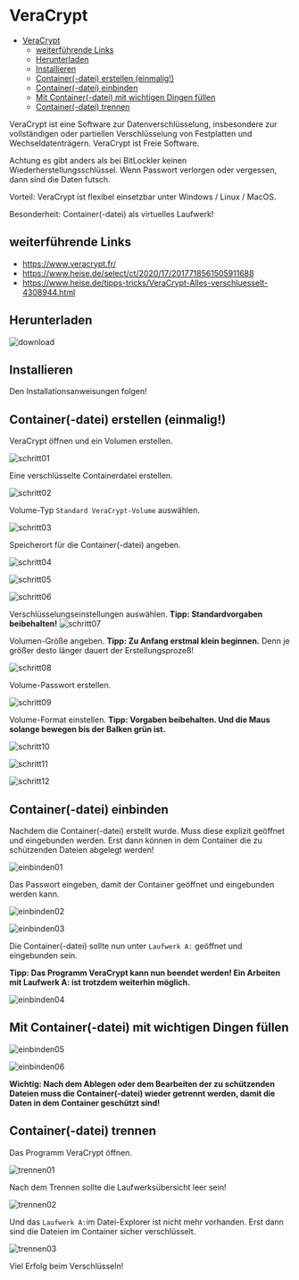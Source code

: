 # VeraCrypt

- [VeraCrypt](#veracrypt)
  - [weiterführende Links](#weiterführende-links)
  - [Herunterladen](#herunterladen)
  - [Installieren](#installieren)
  - [Container(-datei) erstellen (einmalig!)](#container-datei-erstellen-einmalig)
  - [Container(-datei) einbinden](#container-datei-einbinden)
  - [Mit Container(-datei) mit wichtigen Dingen füllen](#mit-container-datei-mit-wichtigen-dingen-füllen)
  - [Container(-datei) trennen](#container-datei-trennen)

VeraCrypt ist eine Software zur Datenverschlüsselung, insbesondere zur
vollständigen oder partiellen Verschlüsselung von Festplatten und
Wechseldatenträgern. VeraCrypt ist Freie Software.

Achtung es gibt anders als bei BitLockler keinen Wiederherstellungsschlüssel.
Wenn Passwort verlorgen oder vergessen, dann sind die Daten futsch.

Vorteil: VeraCrypt ist flexibel einsetzbar unter Windows / Linux / MacOS.

Besonderheit: Container(-datei) als virtuelles Laufwerk!


## weiterführende Links
- https://www.veracrypt.fr/
- https://www.heise.de/select/ct/2020/17/2017718561505911688
- https://www.heise.de/tipps-tricks/VeraCrypt-Alles-verschluesselt-4308944.html

## Herunterladen

![download](img/download.png)

## Installieren

Den Installationsanweisungen folgen!

## Container(-datei) erstellen (einmalig!)

VeraCrypt öffnen und ein Volumen erstellen.

![schritt01](img/schritt01.png)

Eine verschlüsselte Containerdatei erstellen.

![schritt02](img/schritt02.png)

Volume-Typ `Standard VeraCrypt-Volume` auswählen.

![schritt03](img/schritt03.png)

Speicherort für die Container(-datei) angeben.

![schritt04](img/schritt04.png)

![schritt05](img/schritt05.png)

![schritt06](img/schritt06.png)

Verschlüsselungseinstellungen auswählen. **Tipp: Standardvorgaben beibehalten!**
![schritt07](img/schritt07.png)

Volumen-Größe angeben. **Tipp: Zu Anfang erstmal klein beginnen.** Denn je größer desto länger dauert der Erstellungsprozeß!

![schritt08](img/schritt08.png)

Volume-Passwort erstellen.

![schritt09](img/schritt09.png)

Volume-Format einstellen. **Tipp: Vorgaben beibehalten. Und die Maus solange bewegen bis der Balken grün ist.**

![schritt10](img/schritt10.png)

![schritt11](img/schritt11.png)

![schritt12](img/schritt12.png)


## Container(-datei) einbinden

Nachdem die Container(-datei) erstellt wurde. Muss diese explizit geöffnet und eingebunden werden. Erst dann können in dem Container die zu schützenden Dateien abgelegt werden!

![einbinden01](img/einbinden01.png)

Das Passwort eingeben, damit der Container geöffnet und eingebunden werden kann.

![einbinden02](img/einbinden02.png)

![einbinden03](img/einbinden03.png)

Die Container(-datei) sollte nun unter `Laufwerk A:` geöffnet und eingebunden sein.

**Tipp: Das Programm VeraCrypt kann nun beendet werden! Ein Arbeiten mit Laufwerk A: ist trotzdem weiterhin möglich.**

![einbinden04](img/einbinden04.png)

## Mit Container(-datei) mit wichtigen Dingen füllen

![einbinden05](img/einbinden05.png)

![einbinden06](img/einbinden06.png)

**Wichtig: Nach dem Ablegen oder dem Bearbeiten der zu schützenden Dateien muss die Container(-datei) wieder getrennt werden, damit die Daten in dem Container geschützt sind!**

## Container(-datei) trennen

Das Programm VeraCrypt öffnen.

![trennen01](img/trennen01.png)

Nach dem Trennen sollte die Laufwerksübersicht leer sein!

![trennen02](img/trennen02.png)

Und das `Laufwerk A:`im Datei-Explorer ist nicht mehr vorhanden. Erst dann sind die Dateien im Container sicher verschlüsselt.

![trennen03](img/trennen03.png)

Viel Erfolg beim Verschlüsseln!
